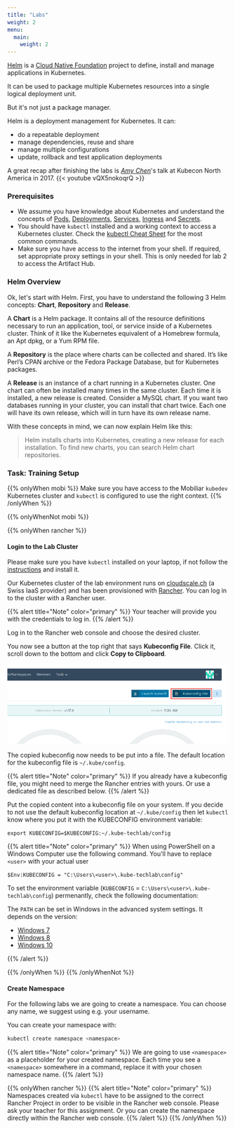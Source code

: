 ```yaml
---
title: "Labs"
weight: 2
menu:
  main:
    weight: 2
---
```


[Helm](https://github.com/helm/helm) is a [Cloud Native Foundation](https://www.cncf.io/) project to define, install and manage applications in Kubernetes.

It can be used to package multiple Kubernetes resources into a single logical deployment unit.

But it's not just a package manager.

Helm is a deployment management for Kubernetes. It can:

* do a repeatable deployment
* manage dependencies, reuse and share
* manage multiple configurations
* update, rollback and test application deployments

A great recap after finishing the labs is *[Amy Chen](https://twitter.com/TheAmyCode)*'s talk at Kubecon North America in 2017.
{{< youtube vQX5nokoqrQ >}}


### Prerequisites

* We assume you have knowledge about Kubernetes and understand the concepts of [Pods](https://kubernetes.io/docs/concepts/workloads/pods/pod/), [Deployments](https://kubernetes.io/docs/concepts/workloads/controllers/deployment/), [Services](https://kubernetes.io/docs/concepts/services-networking/service/), [Ingress](https://kubernetes.io/docs/concepts/services-networking/ingress/) and [Secrets](https://kubernetes.io/docs/concepts/services-networking/service/).
* You should have `kubectl` installed and a working context to access a Kubernetes cluster. Check the [kubectl Cheat Sheet](https://kubernetes.io/docs/reference/kubectl/cheatsheet/) for the most common commands.
* Make sure you have access to the internet from your shell. If required, set appropriate proxy settings in your shell. This is only needed for lab 2 to access the Artifact Hub.


### Helm Overview

Ok, let's start with Helm.
First, you have to understand the following 3 Helm concepts: **Chart**, **Repository** and **Release**.

A **Chart** is a Helm package. It contains all of the resource definitions necessary to run an application, tool, or service inside of a Kubernetes cluster. Think of it like the Kubernetes equivalent of a Homebrew formula, an Apt dpkg, or a Yum RPM file.

A **Repository** is the place where charts can be collected and shared. It’s like Perl’s CPAN archive or the Fedora Package Database, but for Kubernetes packages.

A **Release** is an instance of a chart running in a Kubernetes cluster. One chart can often be installed many times in the same cluster. Each time it is installed, a new release is created. Consider a MySQL chart. If you want two databases running in your cluster, you can install that chart twice. Each one will have its own release, which will in turn have its own release name.

With these concepts in mind, we can now explain Helm like this:

> Helm installs charts into Kubernetes, creating a new release for each installation. To find new charts, you can search Helm chart repositories.


### Task: Training Setup

{{% onlyWhen mobi %}}
Make sure you have access to the Mobiliar `kubedev` Kubernetes cluster and `kubectl` is configured to use the right context.
{{% /onlyWhen %}}

{{% onlyWhenNot mobi %}}

{{% onlyWhen rancher %}}


#### Login to the Lab Cluster

Please make sure you have `kubectl` installed on your laptop, if not follow the [instructions](https://kubernetes-basics.training.acend.ch/docs/02/) and install it.

Our Kubernetes cluster of the lab environment runs on [cloudscale.ch](https://cloudscale.ch) (a Swiss IaaS provider) and has been provisioned with [Rancher](https://rancher.com/). You can log in to the cluster with a Rancher user.

{{% alert title="Note" color="primary" %}}
Your teacher will provide you with the credentials to log in.
{{% /alert %}}

Log in to the Rancher web console and choose the desired cluster.

You now see a button at the top right that says **Kubeconfig File**. Click it, scroll down to the bottom and click **Copy to Clipboard**.

![Download kubeconfig File](kubectlconfigfilebutton.png)

The copied kubeconfig now needs to be put into a file. The default location for the kubeconfig file is `~/.kube/config`.

{{% alert title="Note" color="primary" %}}
If you already have a kubeconfig file, you might need to merge the Rancher entries with yours. Or use a dedicated file as described below.
{{% /alert %}}

Put the copied content into a kubeconfig file on your system.
If you decide to not use the default kubeconfig location at `~/.kube/config` then let `kubectl` know where you put it with the KUBECONFIG environment variable:

```
export KUBECONFIG=$KUBECONFIG:~/.kube-techlab/config
```

{{% alert title="Note" color="primary" %}} When using PowerShell on a Windows Computer use the following command. You'll have to replace `<user>` with your actual user

```
$Env:KUBECONFIG = "C:\Users\<user>\.kube-techlab\config"
```

To set the environment variable (`KUBECONFIG` = `C:\Users\<user>\.kube-techlab\config`) permenantly, check the following documentation:

The `PATH` can be set in Windows in the advanced system settings. It depends on the version:

* [Windows 7](http://geekswithblogs.net/renso/archive/2009/10/21/how-to-set-the-windows-path-in-windows-7.aspx)
* [Windows 8](http://www.itechtics.com/customize-windows-environment-variables/)
* [Windows 10](http://techmixx.de/windows-10-umgebungsvariablen-bearbeiten/)

{{% /alert %}}


{{% /onlyWhen %}}
{{% /onlyWhenNot %}}


#### Create Namespace

For the following labs we are going to create a namespace. You can choose any name, we suggest using e.g. your username.

You can create your namespace with:

```bash
kubectl create namespace <namespace>
```

{{% alert title="Note" color="primary" %}}
We are going to use `<namespace>` as a placeholder for your created namespace. Each time you see a `<namespace>` somewhere in a command, replace it with your chosen namespace name.
{{% /alert %}}

{{% onlyWhen rancher %}}
{{% alert title="Note" color="primary" %}}
Namespaces created via `kubectl` have to be assigned to the correct Rancher Project in order to be visible in the Rancher web console. Please ask your teacher for this assignment. Or you can create the namespace directly within the Rancher web console.
{{% /alert %}}
{{% /onlyWhen %}}
